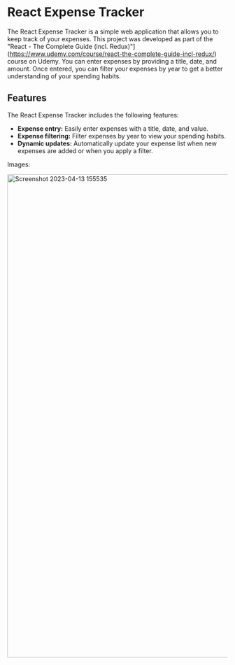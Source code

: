 # React Expense Tracker

The React Expense Tracker is a simple web application that allows you to keep track of your expenses. This project was developed as part of the "React - The Complete Guide (incl. Redux)"] (https://www.udemy.com/course/react-the-complete-guide-incl-redux/)   course on Udemy.  You can enter expenses by providing a title, date, and amount. Once entered, you can filter your expenses by year to get a better understanding of your spending habits.

## Features

The React Expense Tracker includes the following features:

-   **Expense entry:** Easily enter expenses with a title, date, and value.
-   **Expense filtering:** Filter expenses by year to view your spending habits.
-   **Dynamic updates:** Automatically update your expense list when new expenses are added or when you apply a filter.

Images:

<img width="1106" alt="Screenshot 2023-04-13 155535" src="https://user-images.githubusercontent.com/65426858/231781503-e48dd4ce-bbf6-4c6c-b6af-ec5a3539bf1b.png">




